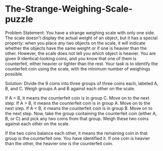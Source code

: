 # The-Strange-Weighing-Scale-puzzle
Problem Statement:
You have a strange weighing scale with only one side. The scale doesn't display the actual weight of an object, but it has a special property: when you place any two objects on the scale, it will indicate whether the objects have the same weight or if one is heavier than the other. However, the scale does not tell you which object is heavier. You are given 9 identical-looking coins, and you know that one of them is counterfeit, either heavier or lighter than the rest. Your task is to identify the counterfeit coin using the scale, with the minimum number of weighings possible.

Solution:
Divide the 9 coins into three groups of three coins each, labeled A, B, and C. Weigh groups A and B against each other on the scale.

If A = B, it means the counterfeit coin is in group C. Move on to the next step.
If A > B, it means the counterfeit coin is in group A. Move on to the next step.
If A < B, it means the counterfeit coin is in group B. Move on to the next step.
Now, take the group containing the counterfeit coin (either A, B, or C) and pick any two coins from that group. Weigh these two coins against each other on the scale.

If the two coins balance each other, it means the remaining coin in that group is the counterfeit one. You have identified it.
If one coin is heavier than the other, the heavier one is the counterfeit coin.
